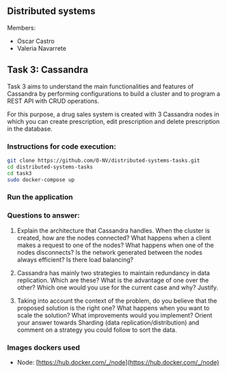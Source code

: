 ## Distributed systems 

Members:
- Oscar Castro
- Valeria Navarrete

## Task 3: Cassandra
Task 3 aims to understand the main functionalities and features of Cassandra by performing configurations to build a cluster and to program a REST API with CRUD operations.

For this purpose, a drug sales system is created with 3 Cassandra nodes in which you can create prescription, edit prescription and delete prescription in the database. 

### Instructions for code execution:
```bash
git clone https://github.com/O-NV/distributed-systems-tasks.git
cd distributed-systems-tasks
cd task3
sudo docker-compose up
```

### Run the application



### Questions to answer:
1. Explain the architecture that Cassandra handles. When the cluster is created, how are the nodes connected? What happens when a client makes a request to one of the nodes? What happens when one of the nodes disconnects? Is the network generated between the nodes always efficient? Is there load balancing?

2. Cassandra has mainly two strategies to maintain redundancy in data replication. Which are these? What is the advantage of one over the other? Which one would you use for the current case and why? Justify.

3. Taking into account the context of the problem, do you believe that the proposed solution is the right one? What happens when you want to scale the solution? What improvements would you implement? Orient your answer towards Sharding (data replication/distribution) and comment on a strategy you could follow to sort the data.


### Images dockers used
- Node: [https://hub.docker.com/_/node](https://hub.docker.com/_/node)
